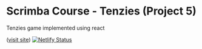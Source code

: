 # Scrimba Course - Tenzies (Project 5)

Tenzies game implemented using react

([visit site](https://wzh-scrimbacourse-tenzies.netlify.app))
[![Netlify Status](https://api.netlify.com/api/v1/badges/a52ac163-8391-42d4-b13d-a3245d570402/deploy-status)](https://app.netlify.com/sites/rainbow-jelly-3e83ee/deploys)
